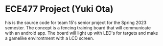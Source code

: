 # ECE477 Project (Yuki Ota)

his is the source code for team 15's senior project for the Spring 2023 semester. The concept is a fencing training board that will communicate with an android app. The board will light up with LED's for targets and make a gamelike environtment with a LCD screen.

